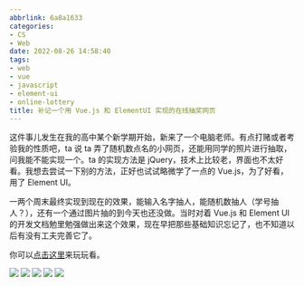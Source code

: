 ```yaml
---
abbrlink: 6a8a1633
categories:
- CS
- Web
date: 2022-08-26 14:58:40
tags:
- web
- vue
- javascript
- element-ui
- online-lottery
title: 补记一个用 Vue.js 和 ElementUI 实现的在线抽奖网页
---
```


这件事儿发生在我的高中某个新学期开始，新来了一个电脑老师。有点打赌或者考验我的性质吧，ta 说 ta 弄了随机数点名的小网页，还能用同学的照片进行抽取，问我能不能实现一个。ta 的实现方法是 jQuery，技术上比较老，界面也不太好看。我想去尝试一下别的方法，正好也试试略微学了一点的 Vue.js，为了好看，用了 Element UI。

<!--more-->

一两个周末最终实现到现在的效果，能输入名字抽人，能随机数抽人（学号抽人？），还有一个通过图片抽的到今天也还没做。当时对着 Vue.js 和 Element UI 的开发文档勉里勉强做出来这个效果，现在早把那些基础知识忘记了，也不知道以后有没有工夫完善它了。

你可以[点击这里](/raw/CatchDog/CatchDog.html)来玩玩看。

![](https://b316f18.webp.li/blog-imgs/cs/web/补记一个用-vue-js-和-elementui-实现的在线抽奖网页/1.png)
![](https://b316f18.webp.li/blog-imgs/cs/web/补记一个用-vue-js-和-elementui-实现的在线抽奖网页/2.png)
![](https://b316f18.webp.li/blog-imgs/cs/web/补记一个用-vue-js-和-elementui-实现的在线抽奖网页/3.png)
![](https://b316f18.webp.li/blog-imgs/cs/web/补记一个用-vue-js-和-elementui-实现的在线抽奖网页/4.png)
![](https://b316f18.webp.li/blog-imgs/cs/web/补记一个用-vue-js-和-elementui-实现的在线抽奖网页/5.png)